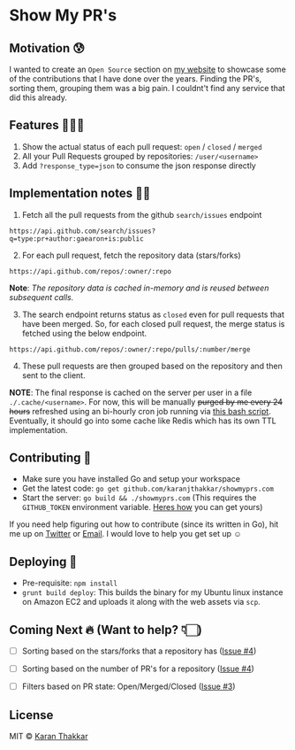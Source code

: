 # Show My PR's

## Motivation 😰

I wanted to create an `Open Source` section on [my website](https://karanjthakkar.com) to showcase some of the contributions that I have done over the years. Finding the PR's, sorting them, grouping them was a big pain. I couldnt't find any service that did this already. 


## Features 💅🏻💥

1. Show the actual status of each pull request: `open` / `closed` / `merged`
2. All your Pull Requests grouped by repositories: `/user/<username>`
3. Add `?response_type=json` to consume the json response directly


## Implementation notes 🙇🏻

1. Fetch all the pull requests from the github `search/issues` endpoint

  `https://api.github.com/search/issues?q=type:pr+author:gaearon+is:public`

2. For each pull request, fetch the repository data (stars/forks)

  `https://api.github.com/repos/:owner/:repo`

  **Note**: *The repository data is cached in-memory and is reused between subsequent calls.*

3. The search endpoint returns status as `closed` even for pull requests that have been merged. So, for each closed pull request, the merge status is fetched using the below endpoint.

  `https://api.github.com/repos/:owner/:repo/pulls/:number/merge`

4. These pull requests are then grouped based on the repository and then sent to the client.

**NOTE**: The final response is cached on the server per user in a file `./.cache/<username>`. For now, this will be manually ~~purged by me every 24 hours~~ refreshed using an bi-hourly cron job running via [this bash script](./refresh.sh). Eventually, it should go into some cache like Redis which has its own TTL implementation.


## Contributing 👯

- Make sure you have installed Go and setup your workspace
- Get the latest code: `go get github.com/karanjthakkar/showmyprs.com`
- Start the server: `go build && ./showmyprs.com` (This requires the `GITHUB_TOKEN` environment variable. [Heres how](https://github.com/blog/1509-personal-api-tokens) you can get yours)

If you need help figuring out how to contribute (since its written in Go), hit me up on [Twitter](https://twitter.com/geekykaran) or [Email](mailto:karanjthakkar@gmail.com). I would love to help you get set up ☺️


## Deploying 🚀

- Pre-requisite: `npm install`
- `grunt build deploy`: This builds the binary for my Ubuntu linux instance on Amazon EC2 and uploads it along with the web assets via `scp`.



## Coming Next 🔥 (**Want to help? 👇🏻**)

- [ ] Sorting based on the stars/forks that a repository has ([Issue #4](https://github.com/karanjthakkar/showmyprs.com/issues/))
- [ ] Sorting based on the number of PR's for a repository ([Issue #4](https://github.com/karanjthakkar/showmyprs.com/issues/))
- [ ] Filters based on PR state: Open/Merged/Closed ([Issue #3](https://github.com/karanjthakkar/showmyprs.com/issues/))


## License

MIT © [Karan Thakkar](https://karanjthakkar.com)
